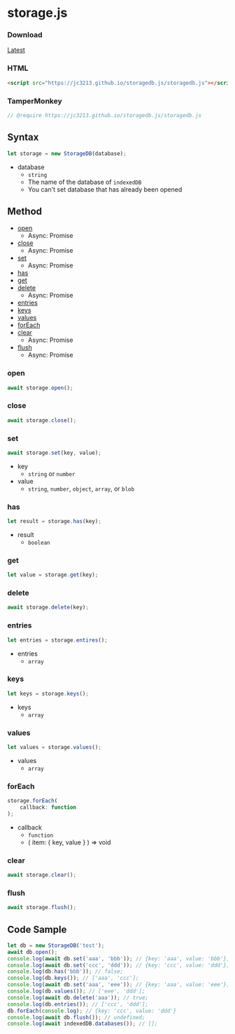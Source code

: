 # storage.js

### Download
[Latest](//jc3213.github.io/storagedb.js/storagedb.js)

### HTML
```HTML
<script src="https://jc3213.github.io/storagedb.js/storagedb.js"></script>
```

### TamperMonkey
```javascript
// @require https://jc3213.github.io/storagedb.js/storagedb.js
```

## Syntax
```javascript
let storage = new StorageDB(database);
```
- database
    - `string`
    - The name of the database of `indexedDB`
    - You can't set database that has already been opened

## Method
- [open](#open)
    - Async: Promise
- [close](#close)
    - Async: Promise
- [set](#set)
    - Async: Promise
- [has](#has)
- [get](#get)
- [delete](#delete)
    - Async: Promise
- [entries](#entries)
- [keys](#keys)
- [values](#values)
- [forEach](#foreach)
- [clear](#clear)
    - Async: Promise
- [flush](#flush)
    - Async: Promise

### open
```javascript
await storage.open();
```

### close
```javascript
await storage.close();
```

### set
```javascript
await storage.set(key, value);
```
- key
    - `string` or `number`
- value
    - `string`, `number`, `object`, `array`, or `blob`

### has
```javascript
let result = storage.has(key);
```
- result
    - `boolean`

### get
```javascript
let value = storage.get(key);
```

### delete
```javascript
await storage.delete(key);
```

### entries
```javascript
let entries = storage.entires();
```
- entries
    - `array`

### keys
```javascript
let keys = storage.keys();
```
- keys
    - `array`

### values
```javascript
let values = storage.values();
```
- values
    - `array`

### forEach
```javascript
storage.forEach(
    callback: function
);
```
- callback
    - `function`
    - ( item: { key, value } ) => void

### clear
```javascript
await storage.clear();
```

### flush
```javascript
await storage.flush();
```

## Code Sample
```javascript
let db = new StorageDB('test');
await db.open();
console.log(await db.set('aaa', 'bbb')); // {key: 'aaa', value: 'bbb'};
console.log(await db.set('ccc', 'ddd')); // {key: 'ccc', value: 'ddd'};
console.log(db.has('bbb')); // false;
console.log(db.keys()); // ['aaa', 'ccc'];
console.log(await db.set('aaa', 'eee')); // {key: 'aaa', value: 'eee'};
console.log(db.values()); // ['eee', 'ddd'];
console.log(await db.delete('aaa')); // true;
console.log(db.entries()); // ['ccc', 'ddd'];
db.forEach(console.log); // {key: 'ccc', value: 'ddd'}
console.log(await db.flush()); // undefined;
console.log(await indexedDB.databases()); // [];
```
